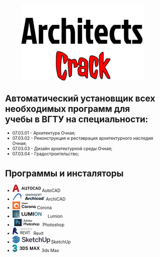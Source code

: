 <p align="center">
  <img width="400" height="250" src="https://github.com/limpododo/AutoInstallArchSoft/blob/desktop/AutoInstallArchSoft/Assets/background.png?raw=true">
</p>

# Автоматический установщик всех необходимых программ для учебы в ВГТУ на специальности:
- 07.03.01 - Архитектура Очная;
- 07.03.02 - Реконструкция и реставрация архитектурного наследия Очная;
- 07.03.03 - Дизайн архитектурной среды Очная;
- 07.03.04 - Градостроительство;

# Программы и инсталяторы

- <img height="25" src="src/images/AutoCadLogo.png"> AutoCAD
- <img height="25" src="src/images/ArchiCadLogo.png"> ArchiCAD
- <img height="25" src="src/images/CoronaLogo.png"> Corona
- <img height="25" src="src/images/LumionLogo.png"> Lumion
- <img height="25" src="src/images/PhotoshopLogo.png"> Photoshop
- <img height="25" src="src/images/RevitLogo.png"> Revit
- <img height="25" src="src/images/SketchUpLogo.png"> SketchUp
- <img height="25" src="src/images/3dsMaxLogo.png"> 3ds Max 
